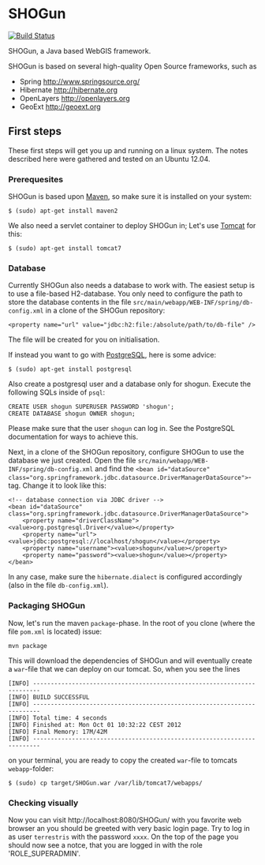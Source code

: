 # SHOGun

[![Build Status](https://travis-ci.org/terrestris/shogun.png)](https://travis-ci.org/terrestris/shogun)

SHOGun, a Java based WebGIS framework.

SHOGun is based on several high-quality Open Source frameworks, such as

  - Spring http://www.springsource.org/
  - Hibernate http://hibernate.org
  - OpenLayers http://openlayers.org
  - GeoExt http://geoext.org

## First steps

These first steps will get you up and running on a linux system. The notes described here were gathered and tested on an Ubuntu 12.04.

### Prerequesites

SHOGun is based upon [Maven](http://maven.apache.org/), so make sure it is installed on your system:

    $ (sudo) apt-get install maven2

We also need a servlet container to deploy SHOGun in; Let's use [Tomcat](http://tomcat.apache.org/) for this:

    $ (sudo) apt-get install tomcat7

### Database

Currently SHOGun also needs a database to work with. The easiest setup is to use a file-based H2-database. You only need to configure
the path to store the database contents in the file `src/main/webapp/WEB-INF/spring/db-config.xml` in a clone of the SHOGun repository:

    <property name="url" value="jdbc:h2:file:/absolute/path/to/db-file" />

The file will be created for you on initialisation.

If instead you want to go with  [PostgreSQL](http://postgresql.org/), here is some advice:

    $ (sudo) apt-get install postgresql

Also create a postgresql user and a database only for shogun. Execute the following SQLs inside of `psql`:

    CREATE USER shogun SUPERUSER PASSWORD 'shogun';
    CREATE DATABASE shogun OWNER shogun;

Please make sure that the user `shogun` can log in. See the PostgreSQL documentation for ways to achieve this.

Next, in a clone of the SHOGun repository, configure SHOGun to use the database we just created. Open the file `src/main/webapp/WEB-INF/spring/db-config.xml`
and find the `<bean id="dataSource" class="org.springframework.jdbc.datasource.DriverManagerDataSource">`-tag. Change it to look like this:

    <!-- database connection via JDBC driver -->
    <bean id="dataSource" class="org.springframework.jdbc.datasource.DriverManagerDataSource">
        <property name="driverClassName"><value>org.postgresql.Driver</value></property>
        <property name="url"><value>jdbc:postgresql://localhost/shogun</value></property>
        <property name="username"><value>shogun</value></property>
        <property name="password"><value>shogun</value></property>
    </bean>

In any case, make sure the `hibernate.dialect` is configured accordingly (also in the file `db-config.xml`).

### Packaging SHOGun

Now, let's run the maven `package`-phase. In the root of you clone (where the file `pom.xml` is located) issue:

    mvn package

This will download the dependencies of SHOGun and will eventually create a `war`-file that we can deploy on our tomcat. So, when you see the lines 

    [INFO] ------------------------------------------------------------------------
    [INFO] BUILD SUCCESSFUL
    [INFO] ------------------------------------------------------------------------
    [INFO] Total time: 4 seconds
    [INFO] Finished at: Mon Oct 01 10:32:22 CEST 2012
    [INFO] Final Memory: 17M/42M
    [INFO] ------------------------------------------------------------------------ 

on your terminal, you are ready to copy the created `war`-file to tomcats `webapp`-folder:

    $ (sudo) cp target/SHOGun.war /var/lib/tomcat7/webapps/ 

### Checking visually

Now you can visit http://localhost:8080/SHOGun/ with you favorite web browser an you should be greeted with very basic login page. 
Try to log in as user `terrestris` with the password `xxxx`. On the top of the page you should now see a notce, that you are logged
in with the role 'ROLE_SUPERADMIN'.



